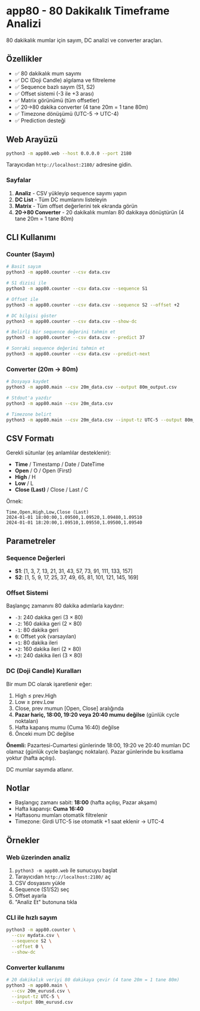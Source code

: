 # app80 - 80 Dakikalık Timeframe Analizi

80 dakikalık mumlar için sayım, DC analizi ve converter araçları.

## Özellikler

- ✅ 80 dakikalık mum sayımı
- ✅ DC (Doji Candle) algılama ve filtreleme
- ✅ Sequence bazlı sayım (S1, S2)
- ✅ Offset sistemi (-3 ile +3 arası)
- ✅ Matrix görünümü (tüm offsetler)
- ✅ 20→80 dakika converter (4 tane 20m = 1 tane 80m)
- ✅ Timezone dönüşümü (UTC-5 → UTC-4)
- ✅ Prediction desteği

## Web Arayüzü

```bash
python3 -m app80.web --host 0.0.0.0 --port 2180
```

Tarayıcıdan `http://localhost:2180/` adresine gidin.

### Sayfalar

1. **Analiz** - CSV yükleyip sequence sayımı yapın
2. **DC List** - Tüm DC mumlarını listeleyin
3. **Matrix** - Tüm offset değerlerini tek ekranda görün
4. **20→80 Converter** - 20 dakikalık mumları 80 dakikaya dönüştürün (4 tane 20m = 1 tane 80m)

## CLI Kullanımı

### Counter (Sayım)

```bash
# Basit sayım
python3 -m app80.counter --csv data.csv

# S1 dizisi ile
python3 -m app80.counter --csv data.csv --sequence S1

# Offset ile
python3 -m app80.counter --csv data.csv --sequence S2 --offset +2

# DC bilgisi göster
python3 -m app80.counter --csv data.csv --show-dc

# Belirli bir sequence değerini tahmin et
python3 -m app80.counter --csv data.csv --predict 37

# Sonraki sequence değerini tahmin et
python3 -m app80.counter --csv data.csv --predict-next
```

### Converter (20m → 80m)

```bash
# Dosyaya kaydet
python3 -m app80.main --csv 20m_data.csv --output 80m_output.csv

# Stdout'a yazdır
python3 -m app80.main --csv 20m_data.csv

# Timezone belirt
python3 -m app80.main --csv 20m_data.csv --input-tz UTC-5 --output 80m_data.csv
```

## CSV Formatı

Gerekli sütunlar (eş anlamlılar desteklenir):
- **Time** / Timestamp / Date / DateTime
- **Open** / O / Open (First)
- **High** / H
- **Low** / L
- **Close (Last)** / Close / Last / C

Örnek:
```csv
Time,Open,High,Low,Close (Last)
2024-01-01 18:00:00,1.09500,1.09520,1.09480,1.09510
2024-01-01 18:20:00,1.09510,1.09550,1.09500,1.09540
```

## Parametreler

### Sequence Değerleri
- **S1**: [1, 3, 7, 13, 21, 31, 43, 57, 73, 91, 111, 133, 157]
- **S2**: [1, 5, 9, 17, 25, 37, 49, 65, 81, 101, 121, 145, 169]

### Offset Sistemi
Başlangıç zamanını 80 dakika adımlarla kaydırır:
- `-3`: 240 dakika geri (3 × 80)
- `-2`: 160 dakika geri (2 × 80)
- `-1`: 80 dakika geri
- `0`: Offset yok (varsayılan)
- `+1`: 80 dakika ileri
- `+2`: 160 dakika ileri (2 × 80)
- `+3`: 240 dakika ileri (3 × 80)

### DC (Doji Candle) Kuralları

Bir mum DC olarak işaretlenir eğer:
1. High ≤ prev.High
2. Low ≥ prev.Low
3. Close, prev mumun [Open, Close] aralığında
4. **Pazar hariç, 18:00, 19:20 veya 20:40 mumu değilse** (günlük cycle noktaları)
5. Hafta kapanış mumu (Cuma 16:40) değilse
6. Önceki mum DC değilse

**Önemli:** Pazartesi-Cumartesi günlerinde 18:00, 19:20 ve 20:40 mumları DC olamaz (günlük cycle başlangıç noktaları). Pazar günlerinde bu kısıtlama yoktur (hafta açılışı).

DC mumlar sayımda atlanır.

## Notlar

- Başlangıç zamanı sabit: **18:00** (hafta açılışı, Pazar akşamı)
- Hafta kapanışı: **Cuma 16:40**
- Haftasonu mumları otomatik filtrelenir
- Timezone: Girdi UTC-5 ise otomatik +1 saat eklenir → UTC-4

## Örnekler

### Web üzerinden analiz
1. `python3 -m app80.web` ile sunucuyu başlat
2. Tarayıcıdan `http://localhost:2180/` aç
3. CSV dosyasını yükle
4. Sequence (S1/S2) seç
5. Offset ayarla
6. "Analiz Et" butonuna tıkla

### CLI ile hızlı sayım
```bash
python3 -m app80.counter \
  --csv mydata.csv \
  --sequence S2 \
  --offset 0 \
  --show-dc
```

### Converter kullanımı
```bash
# 20 dakikalık veriyi 80 dakikaya çevir (4 tane 20m = 1 tane 80m)
python3 -m app80.main \
  --csv 20m_eurusd.csv \
  --input-tz UTC-5 \
  --output 80m_eurusd.csv
```
